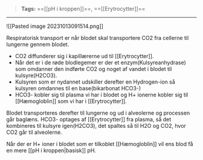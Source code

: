 >**Tags:** ==[[pH i kroppen]]==, ==[[Erytrocytter]]==
___

![[Pasted image 20231013091514.png]]

Respiratorisk transport er når blodet skal transportere CO2 fra cellerne til lungerne gennem blodet.

- CO2 diffunderer sig i kapillærerne ud til [[Erytrocytter]]. 
- Når det er i de røde blodlegemer er der et enzym(Kulsyreanhydrase) som omdanner den indførte CO2 og noget af vandet i blodet til kulsyre(H2CO3).
- Kulsyren som er nydannet udskiller derefter en Hydrogen-ion så kulsyren omdannes til en base(bikarbonat HCO3-)
- HCO3- kobler sig til plasma vi har i blodet og H+ ionerne kobler sig til [[Hæmogloblin]] som vi har i [[Erytrocytter]].

Blodet transporteres derefter til lungerne og ud i alveolerne og processen går baglæns. HCO3- optages af [[Erytrocytter]] fra plasma, så det kombineres til kulsyre igen(H2CO3), det spaltes så til H2O og CO2, hvor CO2 går til alveolerne.

Når der er H+ ioner i blodet som er tilkoblet [[Hæmogloblin]] vil ens blod få en mere [[pH i kroppen|basisk]] pH.
